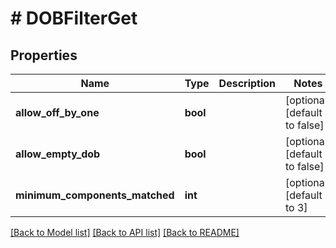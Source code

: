 # # DOBFilterGet

## Properties

Name | Type | Description | Notes
------------ | ------------- | ------------- | -------------
**allow_off_by_one** | **bool** |  | [optional] [default to false]
**allow_empty_dob** | **bool** |  | [optional] [default to false]
**minimum_components_matched** | **int** |  | [optional] [default to 3]

[[Back to Model list]](../../README.md#models) [[Back to API list]](../../README.md#endpoints) [[Back to README]](../../README.md)
